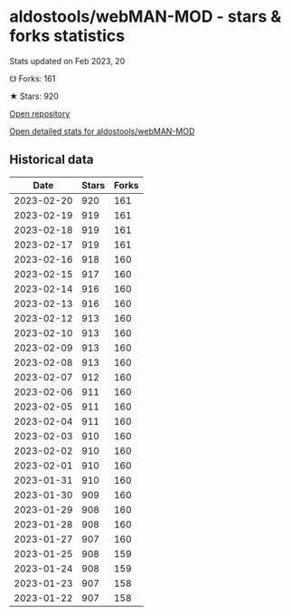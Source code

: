# aldostools/webMAN-MOD - stars & forks statistics

Stats updated on Feb 2023, 20

☋ Forks: 161

★ Stars: 920

[Open repository](https://github.com/aldostools/webMAN-MOD)

[Open detailed stats for aldostools/webMAN-MOD](https://reviewgithub.com/rep/aldostools/webMAN-MOD)

## Historical data
| Date | Stars | Forks |
|------|-------|-------|
| 2023-02-20 | 920 | 161 | 
| 2023-02-19 | 919 | 161 | 
| 2023-02-18 | 919 | 161 | 
| 2023-02-17 | 919 | 161 | 
| 2023-02-16 | 918 | 160 | 
| 2023-02-15 | 917 | 160 | 
| 2023-02-14 | 916 | 160 | 
| 2023-02-13 | 916 | 160 | 
| 2023-02-12 | 913 | 160 | 
| 2023-02-10 | 913 | 160 | 
| 2023-02-09 | 913 | 160 | 
| 2023-02-08 | 913 | 160 | 
| 2023-02-07 | 912 | 160 | 
| 2023-02-06 | 911 | 160 | 
| 2023-02-05 | 911 | 160 | 
| 2023-02-04 | 911 | 160 | 
| 2023-02-03 | 910 | 160 | 
| 2023-02-02 | 910 | 160 | 
| 2023-02-01 | 910 | 160 | 
| 2023-01-31 | 910 | 160 | 
| 2023-01-30 | 909 | 160 | 
| 2023-01-29 | 908 | 160 | 
| 2023-01-28 | 908 | 160 | 
| 2023-01-27 | 907 | 160 | 
| 2023-01-25 | 908 | 159 | 
| 2023-01-24 | 908 | 159 | 
| 2023-01-23 | 907 | 158 | 
| 2023-01-22 | 907 | 158 | 

